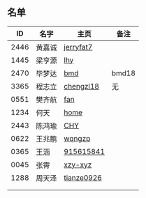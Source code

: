 ## 名单

| ID   | 名字 | 主页 | 备注 |
| ---- | ---- | ---- | ---- |
| 2446 | 黄嘉诚 |  [jerryfat7](Student/2020-Autumn/Markdown-Git/hjc.md)    |      |
| 1445 |  梁亨源  |  [lhy](Student/2020-Autumn/Markdown-Git/1445.md)    |      |
|2470  |毕梦达|    [bmd](Student/2020-Autumn/Markdown-Git/2470.md ) |bmd18|
| 3365 | 程志立 | [chengzl18](Student/2020-Autumn/Markdown-Git/chengzl18.md) | 无 |
| 0551 |  樊齐航| [fan](https://github.com/saturn-lab/MEE-CC07/blob/master/Memos/Student/2019-Autumn/%23%E6%A8%8A%E9%BD%90%E8%88%AA.md)     |      |
| 1234 |何天|[home](http://www.何天.top)|      |
| 2443 | 陈鸿瑜 | [CHY](Student/2020-Autumn/Markdown-Git/2443.md)     |      |
| 0622 | 王兆鹏 |  [wqngzp](http:github.com/wqngzp/MEE-CC07/commit/d517178e1fbc65fcf6cc559ffe80070270ecc064)    |      |
| 0365 | 王涵     | [915615841](https://github.com/saturn-lab/MEE-CC07/blob/master/0365.md)     |      |
| 0045 | 张霄 |[xzy-xyz](Student/2020-Autumn/Markdown-Git/0045.md)|      |
| 1288 | 周天泽| [tianze0926](Student/2020-Autumn/Markdown-Git/1288.md)     |      |
|      |      |      |      |
|      |      |      |      |


